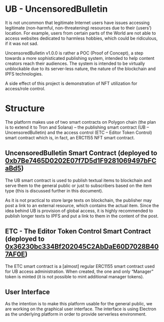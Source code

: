 # UB - UncensoredBulletin
It is not uncommon that legitimate Internet users have issues accessing legitimate (non-harmful, non-threatening)
resources due to their (users’) location. For example, users from certain parts of the World are not able to access
websites dedicated to harmless hobbies, which could be ridiculous, if it was not sad.

UncensoredBulletin v1.0.0 is rather a POC (Proof of Concept), a step towards a more sophisticated publishing
system, intended to help content creators reach their audiences. The system is intended to be virtually unblockable 
due to its server-less nature, the nature of the blockchain and IPFS technologies.

A side effect of this project is demonstration of NFT utilization for access/role control.

# Structure
The platform makes use of two smart contracts on Polygon chain (the plan is to extend it to Tron and Solana) – the
publishing smart contract (UB – UncensoredBulletin) and the access control (ETC – Editor Token Control) smart
contract which is, in fact, an ERC1155 NFT smart contract.

## UncensoredBulletin Smart Contract (deployed to [0xb7Be7465D0202E07f7D5d1F9281069497bFCaBd5](https://polygonscan.com/address/0xb7be7465d0202e07f7d5d1f9281069497bfcabd5))
The UB smart contract is used to publish textual items to blockchain and serve them to the general public or just
to subscribers based on the item type (this is discussed further in this document).

As it is not practical to store large texts on blockchain, the publisher may post a link to an external resource, which
contains the actual item. Since the idea behind UB is provision of global access, it is highly recommended to publish
longer texts to IPFS and put a link to them in the content of the post.

## ETC - The Editor Token Control Smart Contract (deployed to [0x36230bc334Bf202045C2AbDaE60D7028B407AF0E](https://polygonscan.com/address/0x36230bc334bf202045c2abdae60d7028b407af0e))
The ETC smart contract is a \[almost\] regular ERC1155 smart contract used for UB access administration. When
created, the one and only “Manager” token is minted (it is not possible to mint additional manager tokens).

## User Interface
As the intention is to make this platform usable for the general public, we are working on the graphical user interface.
The interface is using Electron as the underlying platform in order to provide serverless environment.
